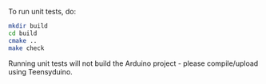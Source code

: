 To run unit tests, do:

```bash
mkdir build
cd build
cmake ..
make check
```

Running unit tests will not build the Arduino project - please compile/upload using Teensyduino.
